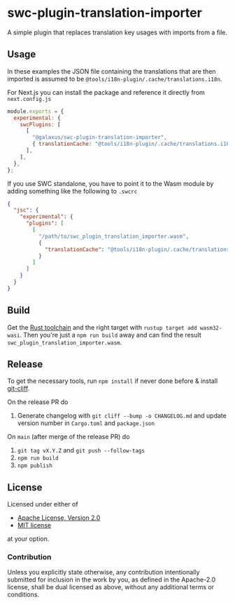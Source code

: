 # swc-plugin-translation-importer

A simple plugin that replaces translation key usages with imports from a file.

## Usage

In these examples the JSON file containing the translations that are then
imported is assumed to be `@tools/i18n-plugin/.cache/translations.i18n`.

For Next.js you can install the package and reference it directly from
`next.config.js`

```javascript
module.exports = {
  experimental: {
    swcPlugins: [
      [
        "@galaxus/swc-plugin-translation-importer",
        { translationCache: "@tools/i18n-plugin/.cache/translations.i18n" },
      ],
    ],
  },
};
```

If you use SWC standalone, you have to point it to the Wasm module by adding
something like the following to `.swcrc`

```json
{
  "jsc": {
    "experimental": {
      "plugins": [
        [
          "/path/to/swc_plugin_translation_importer.wasm",
          {
            "translationCache": "@tools/i18n-plugin/.cache/translations.i18n"
          }
        ]
      ]
    }
  }
}
```

## Build

Get the [Rust toolchain](https://www.rust-lang.org/learn/get-started) and the
right target with `rustup target add wasm32-wasi`. Then you're just a `npm run
build` away and can find the result `swc_plugin_translation_importer.wasm`.

## Release

To get the necessary tools, run `npm install` if never done before & install
[git-cliff](https://git-cliff.org/docs/installation/).

On the release PR do

1. Generate changelog with `git cliff --bump -o CHANGELOG.md` and update
   version number in `Cargo.toml` and `package.json`

On `main` (after merge of the release PR) do

1. `git tag vX.Y.Z` and `git push --follow-tags`
2. `npm run build`
3. `npm publish`

## License

Licensed under either of

- [Apache License, Version 2.0](LICENSE-APACHE)
- [MIT license](LICENSE-MIT)

at your option.

### Contribution

Unless you explicitly state otherwise, any contribution intentionally submitted
for inclusion in the work by you, as defined in the Apache-2.0 license, shall
be dual licensed as above, without any additional terms or conditions.
